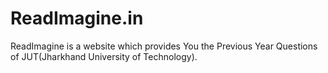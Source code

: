 # ReadImagine.in
ReadImagine is a website which provides You the Previous Year Questions of JUT(Jharkhand University of Technology).
